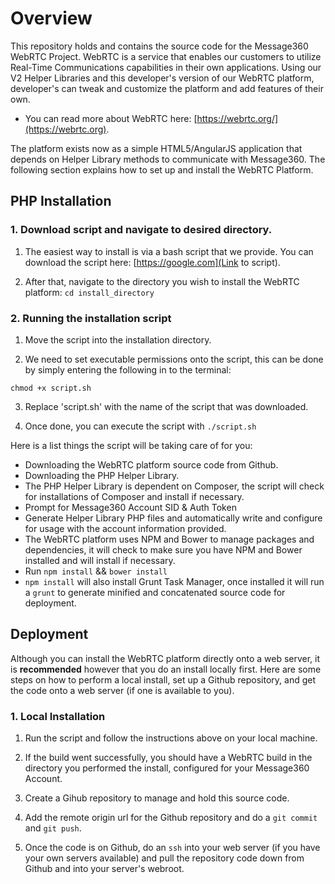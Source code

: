 # Overview

This repository holds and contains the source code for the Message360 WebRTC Project.
WebRTC is a service that enables our customers to utilize Real-Time Communications capabilities in their own applications.
Using our V2 Helper Libraries and this developer's version of our WebRTC platform, developer's can tweak and customize the platform and add features of their own.

* You can read more about WebRTC here: [https://webrtc.org/](https://webrtc.org).

The platform exists now as a simple HTML5/AngularJS application that depends on Helper Library methods to communicate with Message360.
The following section explains how to set up and install the WebRTC Platform.



## PHP Installation

### 1. Download script and navigate to desired directory.

1. The easiest way to install is via a bash script that we provide. You can download the script here: [https://google.com](Link to script).

2. After that, navigate to the directory you wish to install the WebRTC platform: `cd install_directory`                                                                                                                                                                                        

### 2. Running the installation script

1. Move the script into the installation directory.

2. We need to set executable permissions onto the script, this can be done by simply entering the following in to the terminal:

`chmod +x script.sh`

3. Replace 'script.sh' with the name of the script that was downloaded.

4. Once done, you can execute the script with `./script.sh`

Here is a list things the script will be taking care of for you:
* Downloading the WebRTC platform source code from Github.
* Downloading the PHP Helper Library.
* The PHP Helper Library is dependent on Composer, the script will check for installations of Composer and install if necessary.
* Prompt for Message360 Account SID & Auth Token
* Generate Helper Library PHP files and automatically write and configure for usage with the account information provided.
* The WebRTC platform uses NPM and Bower to manage packages and dependencies, it will check to make sure you have NPM and Bower installed and will install if necessary.
* Run `npm install` && `bower install`
* `npm install` will also install Grunt Task Manager, once installed it will run a `grunt` to generate minified and concatenated source code for deployment.



## Deployment

Although you can install the WebRTC platform directly onto a web server, it is **recommended** however that you do an install locally first.
Here are some steps on how to perform a local install, set up a Github repository, and get the code onto a web server (if one is available to you).

### 1. Local Installation

1. Run the script and follow the instructions above on your local machine.

2. If the build went successfully, you should have a WebRTC build in the directory you performed the install, configured for your Message360 Account.

3. Create a Gihub repository to manage and hold this source code.

4. Add the remote origin url for the Github repository and do a `git commit` and `git push`.

5. Once the code is on Github, do an `ssh` into your web server (if you have your own servers available) and pull the repository code down from Github and into your server's webroot.
